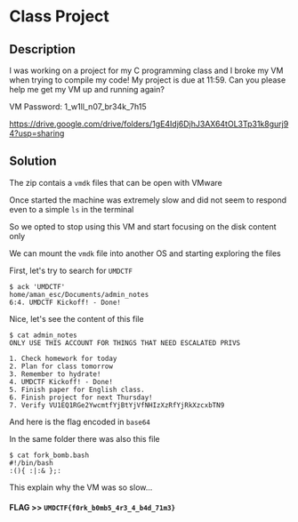 # Class Project 

## Description

I was working on a project for my C programming class and I broke my VM when trying to compile my code! My project is due at 11:59. Can you please help me get my VM up and running again?

VM Password: 1_w1ll_n07_br34k_7h15

https://drive.google.com/drive/folders/1gE4Idj6DjhJ3AX64tOL3Tp31k8gurj94?usp=sharing

## Solution 

The zip contais a `vmdk` files that can be open with VMware

Once started the machine was extremely slow and did not seem to respond even to a simple `ls` in the terminal 

So we opted to stop using this VM and start focusing on the disk content only

We can mount the `vmdk` file into another OS and starting exploring the files

First, let's try to search for `UMDCTF`

```console
$ ack 'UMDCTF'
home/aman_esc/Documents/admin_notes
6:4. UMDCTF Kickoff! - Done!
```

Nice, let's see the content of this file

```console
$ cat admin_notes
ONLY USE THIS ACCOUNT FOR THINGS THAT NEED ESCALATED PRIVS

1. Check homework for today
2. Plan for class tomorrow
3. Remember to hydrate!
4. UMDCTF Kickoff! - Done!
5. Finish paper for English class.
6. Finish project for next Thursday!
7. Verify VU1EQ1RGe2YwcmtfYjBtYjVfNHIzXzRfYjRkXzcxbTN9
```

And here is the flag encoded in `base64`

In the same folder there was also this file

```console
$ cat fork_bomb.bash
#!/bin/bash
:(){ :|:& };:
```

This explain why the VM was so slow...

#### **FLAG >>** `UMDCTF{f0rk_b0mb5_4r3_4_b4d_71m3}`